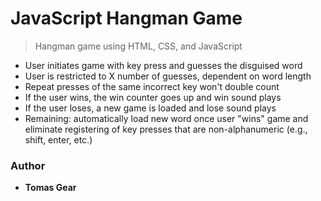 # JavaScript Hangman Game

> Hangman game using HTML, CSS, and JavaScript 

* User initiates game with key press and guesses the disguised word 
* User is restricted to X number of guesses, dependent on word length
* Repeat presses of the same incorrect key won't double count 
* If the user wins, the win counter goes up and win sound plays
* If the user loses, a new game is loaded and lose sound plays
* Remaining: automatically load new word once user "wins" game and eliminate registering of key presses that are non-alphanumeric (e.g., shift, enter, etc.)

### Author

* **Tomas Gear** 
